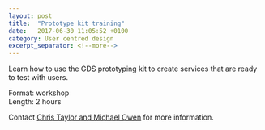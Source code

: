 ```yaml
---
layout: post
title:  "Prototype kit training"
date:   2017-06-30 11:05:52 +0100
category: User centred design
excerpt_separator: <!--more-->
---
```


Learn how to use the GDS prototyping kit to create services that are ready to test with users.

Format: workshop  
Length: 2 hours

Contact <a href="mailto:CentreOfExcellenceCentral@digital.homeoffice.gov.uk">Chris Taylor and Michael Owen</a> for more information.
